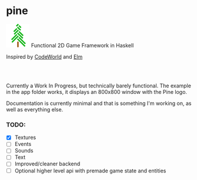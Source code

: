 # pine

![logo](https://github.com/Grinshpon/pine/blob/master/src/Media/logo.png)
Functional 2D Game Framework in Haskell

Inspired by [CodeWorld](https://github.com/google/codeworld) and [Elm](https://elm-lang.org/)

<br>

<br>

Currently a Work In Progress, but technically barely functional. The example in the app folder works, it displays an 800x800 window with the Pine logo.

Documentation is currently minimal and that is something I'm working on, as well as everything else.

### TODO:

- [x] Textures
- [ ] Events
- [ ] Sounds
- [ ] Text
- [ ] Improved/cleaner backend
- [ ] Optional higher level api with premade game state and entities
